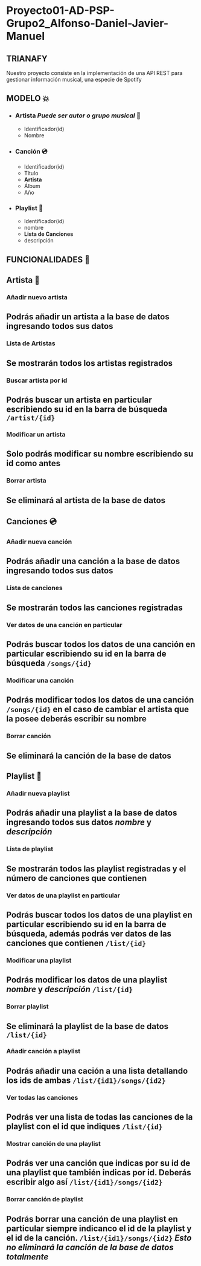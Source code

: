 # Proyecto01-AD-PSP-Grupo2_Alfonso-Daniel-Javier-Manuel

## **TRIANAFY**

Nuestro proyecto consiste en la implementación de una API REST para gestionar información musical, una especie de Spotify

## MODELO :boom:



- ### **Artista** _Puede ser autor o grupo musical_ :microphone:

    - Identificador(id)
    - Nombre

- ### **Canción** :cd:
    - Identificador(id)
    - Título
    - **Artista**
    - Álbum
    - Año

-  ### **Playlist** :twisted_rightwards_arrows:

    - Identificador(id)
    - nombre
    - **Lista de Canciones**
    - descripción

## **FUNCIONALIDADES** :mag_right:

## Artista :microphone:

### **Añadir nuevo artista**
Podrás añadir un artista a la base de datos ingresando todos sus datos
---
### **Lista de Artistas**
Se mostrarán todos los artistas registrados 
---
### **Buscar artista por id**
Podrás buscar un artista en particular escribiendo su id en la barra de búsqueda `/artist/{id}`
---
### **Modificar un artista**
Solo podrás modificar su nombre escribiendo su id como antes
---
### **Borrar artista**
Se eliminará al artista de la base de datos 
---
## Canciones :cd:

### **Añadir nueva canción**
Podrás añadir una canción a la base de datos ingresando todos sus datos
---
### **Lista de canciones**
Se mostrarán todos las canciones registradas 
---
### **Ver datos de una canción en particular**
Podrás buscar todos los datos de una canción en particular escribiendo su id en la barra de búsqueda `/songs/{id}`
---
### **Modificar una canción**
Podrás modificar todos los datos de una canción `/songs/{id}` en el caso de cambiar el artista que la posee deberás escribir su nombre
---
### **Borrar canción**
Se eliminará la canción de la base de datos
--- 
    
## Playlist :twisted_rightwards_arrows:

### **Añadir nueva playlist**
Podrás añadir una playlist a la base de datos ingresando todos sus datos _nombre_ y _descripción_
---
### **Lista de playlist**
Se mostrarán todos las playlist registradas y el número de canciones que contienen
---
### **Ver datos de una playlist en particular**
Podrás buscar todos los datos de una playlist en particular escribiendo su id en la barra de búsqueda, además podrás ver datos de las canciones que contienen `/list/{id}`
---
### **Modificar una playlist**
Podrás modificar los datos de una playlist _nombre_ y _descripción_ `/list/{id}` 
---
### **Borrar playlist**
Se eliminará la playlist de la base de datos `/list/{id}` 
---     
### **Añadir canción a playlist**
Podrás añadir una cación a una lista detallando los ids de ambas `/list/{id1}/songs/{id2}` 
---
### **Ver todas las canciones**
Podrás ver una lista de todas las canciones de la playlist con el id que indiques `/list/{id}` 
---     
### **Mostrar canción de una playlist**
Podrás ver una canción que indicas por su id de una playlist que también indicas por id. Deberás escribir algo así  `/list/{id1}/songs/{id2}` 
---
### **Borrar canción de playlist**
Podrás borrar una canción de una playlist en particular siempre indicanco el id de la playlist y el id de la canción. `/list/{id1}/songs/{id2}`  _Esto no eliminará la canción de la base de datos totalmente_
---
